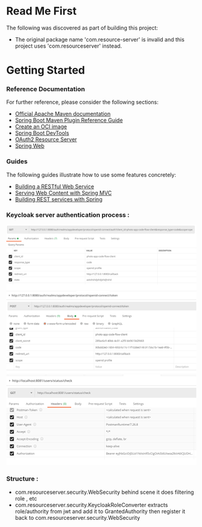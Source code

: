 # Read Me First
The following was discovered as part of building this project:

* The original package name 'com.resource-server' is invalid and this project uses 'com.resourceserver' instead.

# Getting Started

### Reference Documentation
For further reference, please consider the following sections:

* [Official Apache Maven documentation](https://maven.apache.org/guides/index.html)
* [Spring Boot Maven Plugin Reference Guide](https://docs.spring.io/spring-boot/docs/2.4.0/maven-plugin/reference/html/)
* [Create an OCI image](https://docs.spring.io/spring-boot/docs/2.4.0/maven-plugin/reference/html/#build-image)
* [Spring Boot DevTools](https://docs.spring.io/spring-boot/docs/2.4.0/reference/htmlsingle/#using-boot-devtools)
* [OAuth2 Resource Server](https://docs.spring.io/spring-boot/docs/2.4.0/reference/htmlsingle/#boot-features-security-oauth2-server)
* [Spring Web](https://docs.spring.io/spring-boot/docs/2.4.0/reference/htmlsingle/#boot-features-developing-web-applications)

### Guides
The following guides illustrate how to use some features concretely:

* [Building a RESTful Web Service](https://spring.io/guides/gs/rest-service/)
* [Serving Web Content with Spring MVC](https://spring.io/guides/gs/serving-web-content/)
* [Building REST services with Spring](https://spring.io/guides/tutorials/bookmarks/)

### Keycloak server authentication process :
![alt text](./src/main/resources/images/auth-get.png "get code")
![alt text](./src/main/resources/images/auth-post.png "get authentication/jwt code")
![alt text](./src/main/resources/images/endpoint.png "endpoint")
### Structure :
* com.resourceserver.security.WebSecurity behind scene it does filtering role , etc 
* com.resourceserver.security.KeycloakRoleConverter  extracts role/authority from jwt and add it to GrantedAuthority then register it back to com.resourceserver.security.WebSecurity

